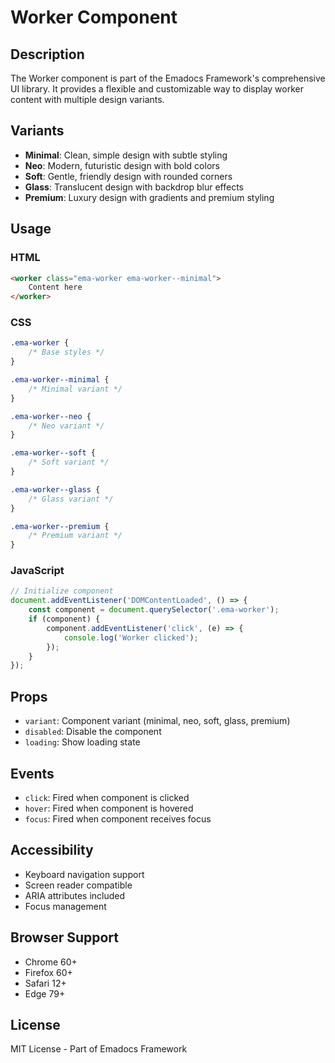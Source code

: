 # Worker Component

## Description
The Worker component is part of the Emadocs Framework's comprehensive UI library. It provides a flexible and customizable way to display worker content with multiple design variants.

## Variants
- **Minimal**: Clean, simple design with subtle styling
- **Neo**: Modern, futuristic design with bold colors
- **Soft**: Gentle, friendly design with rounded corners
- **Glass**: Translucent design with backdrop blur effects
- **Premium**: Luxury design with gradients and premium styling

## Usage

### HTML
```html
<worker class="ema-worker ema-worker--minimal">
    Content here
</worker>
```

### CSS
```css
.ema-worker {
    /* Base styles */
}

.ema-worker--minimal {
    /* Minimal variant */
}

.ema-worker--neo {
    /* Neo variant */
}

.ema-worker--soft {
    /* Soft variant */
}

.ema-worker--glass {
    /* Glass variant */
}

.ema-worker--premium {
    /* Premium variant */
}
```

### JavaScript
```javascript
// Initialize component
document.addEventListener('DOMContentLoaded', () => {
    const component = document.querySelector('.ema-worker');
    if (component) {
        component.addEventListener('click', (e) => {
            console.log('Worker clicked');
        });
    }
});
```

## Props
- `variant`: Component variant (minimal, neo, soft, glass, premium)
- `disabled`: Disable the component
- `loading`: Show loading state

## Events
- `click`: Fired when component is clicked
- `hover`: Fired when component is hovered
- `focus`: Fired when component receives focus

## Accessibility
- Keyboard navigation support
- Screen reader compatible
- ARIA attributes included
- Focus management

## Browser Support
- Chrome 60+
- Firefox 60+
- Safari 12+
- Edge 79+

## License
MIT License - Part of Emadocs Framework
